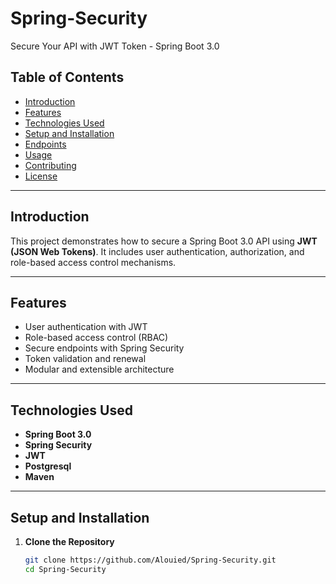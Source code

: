 # Spring-Security  
Secure Your API with JWT Token - Spring Boot 3.0  

## Table of Contents  
- [Introduction](#introduction)  
- [Features](#features)  
- [Technologies Used](#technologies-used)  
- [Setup and Installation](#setup-and-installation)  
- [Endpoints](#endpoints)  
- [Usage](#usage)  
- [Contributing](#contributing)  
- [License](#license)  

---

## Introduction  
This project demonstrates how to secure a Spring Boot 3.0 API using **JWT (JSON Web Tokens)**.
It includes user authentication, authorization, and role-based access control mechanisms.  

---

## Features  
- User authentication with JWT  
- Role-based access control (RBAC)  
- Secure endpoints with Spring Security  
- Token validation and renewal  
- Modular and extensible architecture  

---

## Technologies Used  
- **Spring Boot 3.0**  
- **Spring Security**  
- **JWT**  
- **Postgresql**  
- **Maven**  

---

## Setup and Installation  

1. **Clone the Repository**  
   ```bash  
   git clone https://github.com/Alouied/Spring-Security.git  
   cd Spring-Security  

